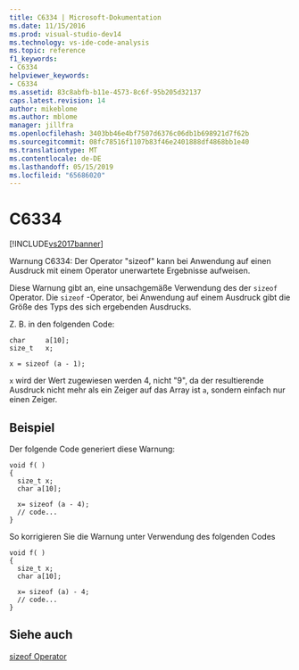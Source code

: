 ```yaml
---
title: C6334 | Microsoft-Dokumentation
ms.date: 11/15/2016
ms.prod: visual-studio-dev14
ms.technology: vs-ide-code-analysis
ms.topic: reference
f1_keywords:
- C6334
helpviewer_keywords:
- C6334
ms.assetid: 83c8abfb-b11e-4573-8c6f-95b205d32137
caps.latest.revision: 14
author: mikeblome
ms.author: mblome
manager: jillfra
ms.openlocfilehash: 3403bb46e4bf7507d6376c06db1b698921d7f62b
ms.sourcegitcommit: 08fc78516f1107b83f46e2401888df4868bb1e40
ms.translationtype: MT
ms.contentlocale: de-DE
ms.lasthandoff: 05/15/2019
ms.locfileid: "65686020"
---
```

# <a name="c6334"></a>C6334
[!INCLUDE[vs2017banner](../includes/vs2017banner.md)]

Warnung C6334: Der Operator "sizeof" kann bei Anwendung auf einen Ausdruck mit einem Operator unerwartete Ergebnisse aufweisen.  
  
 Diese Warnung gibt an, eine unsachgemäße Verwendung des der `sizeof` Operator. Die `sizeof` -Operator, bei Anwendung auf einem Ausdruck gibt die Größe des Typs des sich ergebenden Ausdrucks.  
  
 Z. B. in den folgenden Code:  
  
```  
char     a[10];  
size_t   x;  
  
x = sizeof (a - 1);  
```  
  
 `x` wird der Wert zugewiesen werden 4, nicht "9", da der resultierende Ausdruck nicht mehr als ein Zeiger auf das Array ist `a`, sondern einfach nur einen Zeiger.  
  
## <a name="example"></a>Beispiel  
 Der folgende Code generiert diese Warnung:  
  
```  
void f( )  
{     
  size_t x;  
  char a[10];  
  
  x= sizeof (a - 4);  
  // code...  
}  
```  
  
 So korrigieren Sie die Warnung unter Verwendung des folgenden Codes  
  
```  
void f( )     
{  
  size_t x;  
  char a[10];  
  
  x= sizeof (a) - 4;  
  // code...  
}   
```  
  
## <a name="see-also"></a>Siehe auch  
 [sizeof Operator](https://msdn.microsoft.com/library/8bc3b6fb-54a1-4eb7-ada0-05f8c5efc532)
